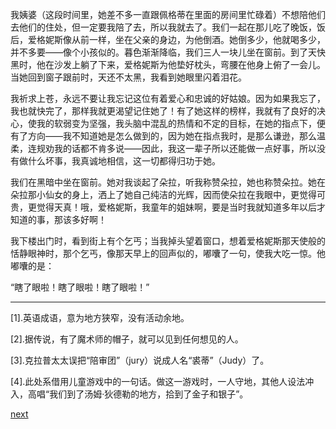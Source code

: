 
我姨婆（这段时间里，她差不多一直跟佩格蒂在里面的房间里忙碌着）不想陪他们去他们的住处，但一定要我陪了去，所以我就去了。我们一起在那儿吃了晚饭，饭后，爱格妮斯像从前一样，坐在父亲的身边，为他倒酒。她倒多少，他就喝多少，并不多要——像个小孩似的。暮色渐渐降临，我们三人一块儿坐在窗前。到了天快黑时，他在沙发上躺了下来，爱格妮斯为他垫好枕头，弯腰在他身上俯了一会儿。当她回到窗子跟前时，天还不太黑，我看到她眼里闪着泪花。

我祈求上苍，永远不要让我忘记这位有着爱心和忠诚的好姑娘。因为如果我忘了，我也就快完了，那样我就更渴望记住她了！有了她这样的榜样，我就有了良好的决心，使我的软弱变为坚强，我头脑中混乱的热情和不定的目标，在她的指点下，便有了方向——我不知道她是怎么做到的，因为她在指点我时，是那么谦逊，那么温柔，连规劝我的话都不肯多说——因此，我这一辈子所以还能做一点好事，所以没有做什么坏事，我真诚地相信，这一切都得归功于她。

我们在黑暗中坐在窗前。她对我谈起了朵拉，听我称赞朵拉，她也称赞朵拉。她在朵拉那小仙女的身上，洒上了她自己纯洁的光辉，因而使朵拉在我眼中，更觉得可贵，更觉得天真！哦，爱格妮斯，我童年的姐妹啊，要是当时我就知道多年以后才知道的事，那该多好啊！

我下楼出门时，看到街上有个乞丐；当我掉头望着窗口，想着爱格妮斯那天使般的恬静眼神时，那个乞丐，像那天早上的回声似的，嘟囔了一句，使我大吃一惊。他嘟囔的是：

“瞎了眼啦！瞎了眼啦！瞎了眼啦！”

* * *

[1].英语成语，意为地方狭窄，没有活动余地。

[2].据传说，有了魔术师的帽子，就可以见到任何想见的人。

[3].克拉普太太误把“陪审团”（jury）说成人名“裘蒂”（Judy）了。

[4].此处系借用儿童游戏中的一句话。做这一游戏时，一人守地，其他人设法冲入，高唱“我们到了汤姆·狄德勒的地方，拾到了金子和银子”。

[next](page461.md)